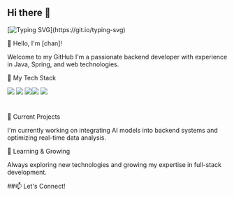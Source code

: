## Hi there 👋


[![Typing SVG]([https://readme-typing-svg.demolab.com/?lines=First+line+of+text;Second+line+of+text](https://readme-typing-svg.demolab.com/demo/?color=ACD7F7&lines=%F0%9F%91%8B+Hello%2C+I'm+%5Bchan%5D!;Welcome+to+my+GitHub))](https://git.io/typing-svg)

👋 Hello, I'm [chan]!

Welcome to my GitHub I'm a passionate backend developer with experience in Java, Spring, and web technologies.

🚀 My Tech Stack

<img src="https://img.shields.io/badge/java-007396?style=for-the-badge&logo=OpenJDK&logoColor=white"> <img src="https://img.shields.io/badge/Spring-6DB33F?style=for-the-badge&logo=Spring&logoColor=white"> <img src="https://img.shields.io/badge/HTML5-E34F26?style=for-the-badge&logo=html5&logoColor=FFF"/><img src="https://img.shields.io/badge/CSS3-1572B6?style=for-the-badge&logo=css3&logoColor=FFF"/> <img src="https://img.shields.io/badge/thymeleaf-005F0F?style=for-the-badge&logo=css3&logoColor=FFF"/> 


 #


🔭 Current Projects

I'm currently working on integrating AI models into backend systems and optimizing real-time data analysis.

🌱 Learning & Growing

Always exploring new technologies and growing my expertise in full-stack development.

##📫 Let's Connect!



